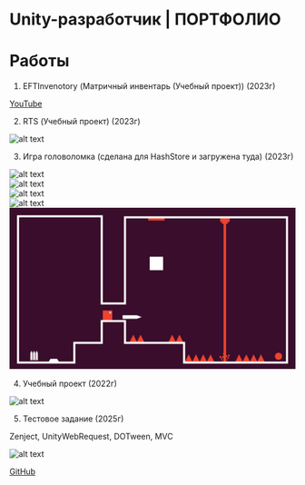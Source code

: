 # Unity-разработчик | ПОРТФОЛИО

# Работы
1. EFTInvenotory (Матричный инвентарь (Учебный проект)) (2023г)

  [YouTube](https://www.youtube.com/watch?v=swgBI3nZD3c)

2. RTS (Учебный проект) (2023г)

  ![alt text](screenshots/rts/0.png "RTS")  

3. Игра головоломка (сделана для HashStore и загружена туда) (2023г)

  ![alt text](screenshots/cube_game/0.png "CubeGame")  
  ![alt text](screenshots/cube_game/1.png "CubeGame")  
  ![alt text](screenshots/cube_game/2.png "CubeGame")  
  ![alt text](screenshots/cube_game/3.png "CubeGame")  
  ![alt text](screenshots/cube_game/4.png "CubeGame")  

4. Учебный проект (2022г)

  ![alt text](screenshots/tutorial/0.png "Tutorial")  

5. Тестовое задание (2025г)

  Zenject, UnityWebRequest, DOTween, MVC

  ![alt text](screenshots/test_task/0.png "TestTask")  

  [GitHub](https://github.com/ZloyGreGan/Cifkor_TestTask)
